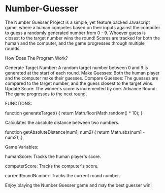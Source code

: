 # Number-Guesser

The Number Guesser Project is a simple, yet feature packed Javascript game, where a human competes based on their inputs against the computer to guess a randomly generated number from 0 - 9. Whoever guess is closest to the target number wins the round! Scores are tracked for both the human and the computer, and the game progresses through multiple rounds.

How Does The Program Work?

Generate Target Number: A random target number between 0 and 9 is generated at the start of each round.
Make Guesses: Both the human player and the computer make their guesses.
Compare Guesses: The guesses are compared to the target number, and the guess closest to the target wins.
Update Score: The winner's score is incremented by one.
Advance Round: The game progresses to the next round.

FUNCTIONS:

function generateTarget() {
 return Math.floor(Math.random() * 10);
}


Calculates the absolute distance between two numbers.

function getAbsoluteDistance(num1, num2) {
  return Math.abs(num1 - num2);
}


Game Variables:

humanScore: Tracks the human player's score.

computerScore: Tracks the computer's score.

currentRoundNumber: Tracks the current round number.

Enjoy playing the Number Guesser game and may the best guesser win!
